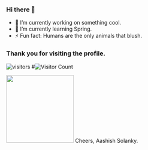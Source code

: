 ### Hi there 👋

- 🔭 I’m currently working on something cool.
- 🌱 I’m currently learning Spring.
- ⚡ Fun fact: Humans are the only animals that blush.
### Thank you for visiting the profile.
![visitors](https://visitor-badge.glitch.me/badge?page_id=https://github.com/luvifer03)
#![Visitor Count](https://profile-counter.glitch.me/{luvifer03}/count.svg)

<img height="180em" src="https://github-readme-stats.vercel.app/api?username=luvifer03&show_icons=true&hide_border=true&&count_private=true&include_all_commits=true" />
Cheers,
Aashish Solanky.

